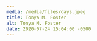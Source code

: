 ```yaml
---
media: /media/files/days.jpeg
title: Tonya M. Foster
alt: Tonya M. Foster
date: 2020-07-24 15:04:00 -0500
---
```

